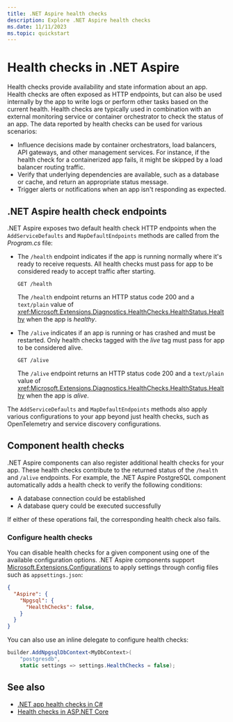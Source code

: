```yaml
---
title: .NET Aspire health checks
description: Explore .NET Aspire health checks
ms.date: 11/11/2023
ms.topic: quickstart
---
```


# Health checks in .NET Aspire

Health checks provide availability and state information about an app. Health checks are often exposed as HTTP endpoints, but can also be used internally by the app to write logs or perform other tasks based on the current health. Health checks are typically used in combination with an external monitoring service or container orchestrator to check the status of an app. The data reported by health checks can be used for various scenarios:

- Influence decisions made by container orchestrators, load balancers, API gateways, and other management services. For instance, if the health check for a containerized app fails, it might be skipped by a load balancer routing traffic.
- Verify that underlying dependencies are available, such as a database or cache, and return an appropriate status message.
- Trigger alerts or notifications when an app isn't responding as expected.

## .NET Aspire health check endpoints

.NET Aspire exposes two default health check HTTP endpoints when the `AddServiceDefaults` and `MapDefaultEndpoints` methods are called from the _Program.cs_ file:

- The `/health` endpoint indicates if the app is running normally where it's ready to receive requests. All health checks must pass for app to be considered ready to accept traffic after starting.

    ```http
    GET /health
    ```

    The `/health` endpoint returns an HTTP status code 200 and a `text/plain` value of <xref:Microsoft.Extensions.Diagnostics.HealthChecks.HealthStatus.Healthy> when the app is _healthy_.

- The `/alive` indicates if an app is running or has crashed and must be restarted. Only health checks tagged with the _live_ tag must pass for app to be considered alive.

    ```http
    GET /alive
    ```

    The `/alive` endpoint returns an HTTP status code 200 and a `text/plain` value of <xref:Microsoft.Extensions.Diagnostics.HealthChecks.HealthStatus.Healthy> when the app is _alive_.

The `AddServiceDefaults` and `MapDefaultEndpoints` methods also apply various configurations to your app beyond just health checks, such as OpenTelemetry and service discovery configurations.

## Component health checks

.NET Aspire components can also register additional health checks for your app. These health checks contribute to the returned status of the `/health` and `/alive` endpoints. For example, the .NET Aspire PostgreSQL component automatically adds a health check to verify the following conditions:

- A database connection could be established
- A database query could be executed successfully

If either of these operations fail, the corresponding health check also fails.

### Configure health checks

You can disable health checks for a given component using one of the available configuration options. .NET Aspire components support [Microsoft.Extensions.Configurations](/dotnet/api/microsoft.extensions.configuration) to apply settings through config files such as `appsettings.json`:

```json
{
  "Aspire": {
    "Npgsql": {
      "HealthChecks": false,
    }
  }
}
```

You can also use an inline delegate to configure health checks:

```csharp
builder.AddNpgsqlDbContext<MyDbContext>(
    "postgresdb",
    static settings => settings.HealthChecks = false);
```

## See also

- [.NET app health checks in C#](/dotnet/core/diagnostics/diagnostic-health-checks)
- [Health checks in ASP.NET Core](/aspnet/core/host-and-deploy/health-checks)
